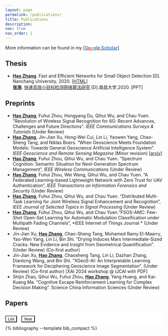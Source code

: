 ```yaml
---
layout: page
permalink: /publications/
title: Publications
description:  
nav: true
nav_order: 2
---
```


<!-- _pages/publications.md -->



<!-- Bibsearch Feature -->

<!-- {% include bib_search.liquid %} -->
More information can be found in my [[<b><font color="#4285F4">G</font><font color="#DB4437">o</font><font color="#F4B400">o</font><font color="#4285F4">g</font><font color="#0F9D58">l</font><font color="#DB4437">e</font> <font color="#4285F4">Scholar</font></b>](https://scholar.google.com.hk/citations?user=zs9DkEAAAAAJ)]

## Thesis
- <u><b>Hao Zhang</b></u>. Fast and Efficient Networks for Small Object Detection [D]. Nanchang University, 2020. [[HTML](https://kns.cnki.net/KCMS/detail/detail.aspx?dbname=CMFD202101&filename=1020056234.nh)] <br>
  <u><b>张浩</b></u>. [快速高效小目标检测网络算法研究](https://kns.cnki.net/KCMS/detail/detail.aspx?dbname=CMFD202101&filename=1020056234.nh) [D].南昌大学,2020. [PPT]

## Preprints
- <u><b>Hao Zhang</b></u>, Fuhui Zhou, Hongyang Du, Qihui Wu, and Chau Yuen. "Revolution of Wireless Signal Recognition for 6G: Recent Advances, Challenges and Future Directions". *IEEE Communications Surveys & Tutorials* (Under Review) 
- <u><b>Hao Zhang</b></u>, Jin-Jian Xu, Hong-Wei Cui, Lin Li, Yaowen Yang, Chao-Sheng Tang, and Niklas Boers. “When Geoscience Meets Foundation Models: Towards General Geoscience Artificial Intelligence System”. *IEEE Geoscience and Remote Sensing Magazine* (Minor revision) [[arxiv](http://arxiv.org/abs/2309.06799)]
- <u><b>Hao Zhang</b></u>, Fuhui Zhou, Qihui Wu, and Chau Yuen. “Spectrum Cognition: Semantic Situation for Next-Generation Spectrum Management”, *IEEE Wireless Communications* (Under Review)
- <u><b>Hao Zhang</b></u>, Fuhui Zhou, Wei Wang, Qihui Wu, and Chau Yuen. “A Federated Learning-based Lightweight Network with Zero Trust for UAV Authentication”, *IEEE Transactions on Information Forensics and Security* (Under Review)
- <u><b>Hao Zhang</b></u>, Fuhui Zhou, Qihui Wu, and Chau Yuen. “Distributed Multi-Task Learning for Joint Wireless Signal Enhancement and Recognition”, *IEEE Journal of Selected Topics in Signal Processing* (Under Review)
- <u><b>Hao Zhang</b></u>, Fuhui Zhou, Qihui Wu, and Chau Yuen.“FSOS-AMC: Few-Shot Open-Set Learning for Automatic Modulation Classification under Multipath Fading Channels”, *IEEE Internet of Things Journal * (Under Review)
- Jin-Jian Xu, <u><b>Hao Zhang</b></u>, Chao-Sheng Tang, Mohamed Ramy El-Maarry, Yao-Wen Yang, Lin Li, Bin Shi. “Drying Induces Mars Intermediate-Sized Cracks: New Evidence and Insight from Geometrical Quantification”. (Under Review) (Co-first author)
- Jin-Jian Xu, <u><b>Hao Zhang</b></u>, Chaosheng Tang, Lin Li, Dazhan Zhang, Dianlong Wang, and Bin Shi. “XGeoS-AI: An Interpretable Learning Framework for Deciphering Geoscience Image Segmentation”.  (Under Review) (Co-first author) [XAI 2024 workshop @ IJCAI with PDF]
- Shijin Zhao, Qihui Wu, Fuhui Zhou, <u><b>Hao Zhang</b></u>, Yang Huang, and Kai-Kuang Ma. “Cognitive Escape Reinforcement Learning for Complex Decision Making”. Science China Information Sciences (Under Review)


## Papers
<div class="bib-switch mb-4">
  <button onclick="switchBibStyle('compact')" id="btn-compact" class="btn btn-primary active">List</button>
  <button onclick="switchBibStyle('detailed')" id="btn-detailed" class="btn btn-outline-primary">Year</button>
</div>

<div id="bib-container">
  <div id="bib-compact" class="bib-content">
    <div class="publications">
      {% bibliography --template bib_compact %}
    </div>
  </div>

  <div id="bib-detailed" class="bib-content" style="display: none;">
    <div class="selected">
      {% bibliography --template bib --group_by year --order descending %}
    </div>
  </div>
</div>

<style>
  .bib-switch {
    position: sticky;
    top: 0;
    background-color: white;
    z-index: 1000;
    padding: 10px 0;
  }
  .bib-switch .btn {
    margin-right: 10px;
    top: 0;
    background-color: white;
    z-index: 1000;
  }
</style>

<script>
function switchBibStyle(style) {
  const compactDiv = document.getElementById('bib-compact');
  const detailedDiv = document.getElementById('bib-detailed');
  const compactBtn = document.getElementById('btn-compact');
  const detailedBtn = document.getElementById('btn-detailed');

  // Store current scroll position
  const scrollPosition = window.pageYOffset;

  if (style === 'compact') {
    compactDiv.style.display = 'block';
    detailedDiv.style.display = 'none';
    compactBtn.classList.remove('btn-outline-primary');
    compactBtn.classList.add('btn-primary');
    detailedBtn.classList.remove('btn-primary');
    detailedBtn.classList.add('btn-outline-primary');
  } else {
    compactDiv.style.display = 'none';
    detailedDiv.style.display = 'block';
    compactBtn.classList.remove('btn-primary');
    compactBtn.classList.add('btn-outline-primary');
    detailedBtn.classList.remove('btn-outline-primary');
    detailedBtn.classList.add('btn-primary');
  }

  // Restore scroll position after a short delay
  setTimeout(() => {
    window.scrollTo(0, scrollPosition);
  }, 10);
}

document.addEventListener('DOMContentLoaded', function() {
  const bibContainer = document.getElementById('bib-container');
  bibContainer.style.maxHeight = 'none';
});
</script>




